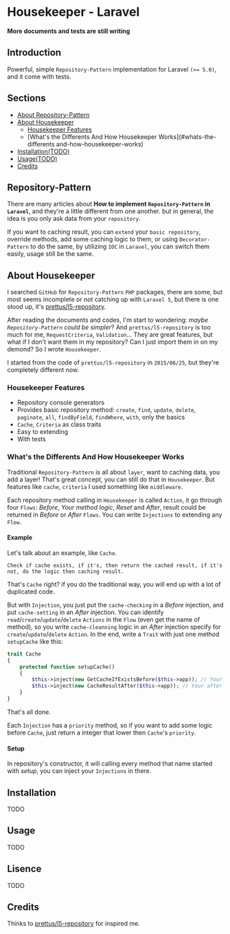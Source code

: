 # Housekeeper - Laravel


**More documents and tests are still writing**


## Introduction


Powerful, simple `Repository-Pattern` implementation for Laravel `(>= 5.0)`, and it come with tests.


## Sections

- [About Repository-Pattern](#repository-pattern)
- [About Housekeeper](#about-housekeeper)
	- [Housekeeper Features](#housekeeper-features)
	- [What's the Differents And How Housekeeper Works](#whats-the-differents and-how-housekeeper-works)
- [Installation(TODO)](#installation)
- [Usage(TODO)](#usage)
- [Credits](#credits)


## Repository-Pattern

There are many articles about **How to implement `Repository-Pattern` in `Laravel`**, and they're a little different from one another. but in general, the idea is you only ask data from your `repository`. 

If you want to caching result, you can `extend` your `basic repository`, override methods, add some caching logic to them, or using `Decorator-Pattern` to do the same, by utilizing `IOC` in `Laravel`, you can switch them easily, usage still be the same.


## About Housekeeper


I searched `GitHub` for `Repository-Pattern` `PHP` packages, there are some, but most seems incomplete or not catching up with `Laravel 5`, but there is one stood up, it's [prettus/l5-repository](https://github.com/prettus/l5-repository).

After reading the documents and codes, I'm start to wondering: *maybe `Repository-Pattern` could be simpler*? And `prettus/l5-repository` is too much for me, `RequestCriteria`, `Validation`... They are great features, but what if I don't want them in my repository? Can I just import them in on my demond? So I wrote `Housekeeper`. 

I started from the code of `prettus/l5-repository` in `2015/06/25`, but they're completely different now.


### Housekeeper Features


* Repository console generators
* Provides basic repository method: `create`, `find`, `update`, `delete`, `paginate`, `all`, `findByField`, `findWhere`, `with`, only the basics
* `Cache`, `Criteria` as class traits
* Easy to extending
* With tests


### What's the Differents And How Housekeeper Works


Traditional `Repository-Pattern` is all about `layer`, want to caching data, you add a layer! That's great concept, you can still do that in `Housekeeper`. But features like `cache`, `criteria` I used something like `middleware`.

Each repository method calling in `Housekeeper` is called `Action`, it go through four `Flows`: *Before*, *Your method logic*, *Reset* and *After*, result could be returned in *Before* or *After* `Flows`. You can write `Injections` to extending any `Flow`.

#### Example

Let's talk about an example, like `Cache`.

	Check if cache exists, if it's, then return the cached result, if it's not, do the logic then caching result.

That's `Cache` right? if you do the traditional way, you will end up with a lot of duplicated code.

But with `Injection`, you just put the `cache-checking` in a *Before* injection, and put `cache-setting` in an *After* injection. You can identify `read`/`create`/`update`/`delete` `Actions` in the `Flow` (even get the name of method), so you write `cache-cleanning` logic in an *After* injection specify for `create`/`update`/`delete` `Action`. In the end, write a `Trait` with just one method `setupCache` like this:

```php
trait Cache
{
	protected function setupCache()
	{
		$this->inject(new GetCacheIfExistsBefore($this->app)); // Your before injection
		$this->inject(new CacheResultAfter($this->app)); // Your after injection
	}
}
```

That's all done.

Each `Injection` has a `priority` method, so if you want to add some logic before `Cache`, just return a integer that lower then `Cache`'s `priority`.


#### Setup


In repository's constructor, it will calling every method that name started with *setup*, you can inject your `Injections` in there.


## Installation


TODO


## Usage


TODO


## Lisence


TODO


## Credits


Thinks to [prettus/l5-repository](https://github.com/prettus/l5-repository) for inspired me.

